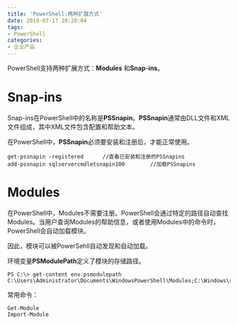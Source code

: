 ```yaml
---
title: 'PowerShell:两种扩展方式'
date: 2019-07-17 10:20:04
tags:
- PowerShell
categories:
- 企业产品
---
```

PowerShell支持两种扩展方式：**Modules** 和**Snap-ins**。

# Snap-ins

Snap-ins在PowerShell中的名称是**PSSnapin**。**PSSnapin**通常由DLL文件和XML文件组成，其中XML文件包含配置和帮助文本。

在PowerShell中，**PSSnapin**必须要安装和注册后，才能正常使用。

 	get-pssnapin -registered      //查看已安装和注册的PSSnapins
 	add-pssnapin sqlservercmdletsnapin100        //加载PSSnapins

# Modules

在PowerShell中，Modules不需要注册。PowerShell会通过特定的路径自动查找Modules。当用户查询Modules的帮助信息，或者使用Modules中的命令时，PowerShell会自动加载模块。

因此，模块可以被PowerSehll自动发现和自动加载。

环境变量**PSModulePath**定义了模块的存储路径。

	PS C:\> get-content env:psmodulepath
	C:\Users\Administrator\Documents\WindowsPowerShell\Modules;C:\Windows\system32\WindowsPowerShell\v1.0\Modules\

常用命令：

	Get-Module
	Import-Module
